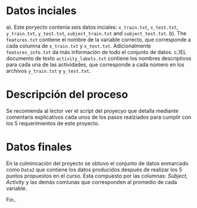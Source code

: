 # Datos inciales 
a). Este poryecto contenía seis datos inciales: `x_train.txt`, `x_test.txt`, `y_train.txt`, `y_test.txt`, `subject_train.txt` and `subject_test.txt`.
b). The `features.txt` contiene el nombre de la variable correcto, que corresponde a cada columna de `x_train.txt` y `x_test.txt`. Adicionalmente
`features_info.txt` da más información de todo el conjunto de datos. 
c.)EL documento de texto `activity_labels.txt` contiene los nombres descriptivos para cada una de las actividades, que corresponde a cada número en 
los archivos `y_train.txt` y `y_test.txt`.


# Descripción del proceso
Se recomienda al lector ver el script del proyecyo que detalla mediante comentaris explicativos cada unos de los pasos realziados para cumplir con 
los 5 requerimientos de este proyecto.

# Datos finales
En la culmincación del proyecto se obtuvo el conjunto de datos enmarcado como `Data2` que contiene  los datos producidos después de realizar los 5
puntos propuestos en el curso. Esta compuesto por las columnas: *Subject*, *Activity* y las demás comlunas que corresponden al promedio de cada variable.

Fin..
